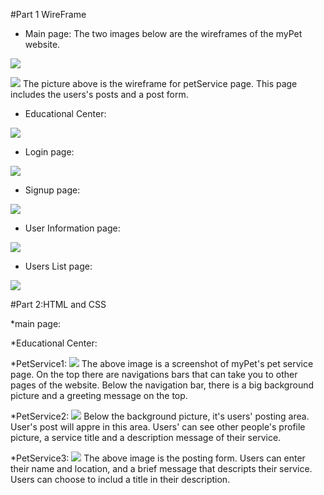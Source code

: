  #Part 1 WireFrame 
* Main page: The two images below are the wireframes of the myPet website. 

![](imgMilestone1/WireFrameMainpage.jpeg)



![](imgMilestone1/mainPage&petService.jpeg)
The picture above is the wireframe for petService page. This page includes the users's posts and a post form. 


* Educational Center:


![](imgMilestone1/WireFrameTips.jpg)

* Login page:

![](imgMilestone1/WireFrameLogin.jpg)

* Signup page:

![](imgMilestone1/WireFrameSignup.jpg)

* User Information page:

![](imgMilestone1/WireFrameUserInformation.jpg)

* Users List page:

![](imgMilestone1/WireFrameUsersList.jpg)

#Part 2:HTML and CSS

 *main page:


 *Educational Center:

 *PetService1:
 ![](imgMilestone1/PetServicePage1.png)
The above image is a screenshot of myPet's pet service page. On the top there are navigations bars that can take you to other pages of the website. Below the navigation bar, there is a big background picture and a greeting message on the top. 

*PetService2:
 ![](imgMilestone1/PetServicePage2.png)
Below the background picture, it's users' posting area. User's post will appre in this area. Users' can see other people's profile picture, a service title and a description message of their service. 

*PetService3:
 ![](imgMilestone1/PetServicePage3.png)
 The above image is the posting form. Users can enter their name and location, and a brief message that descripts their service. Users can choose to includ a title in their description. 


